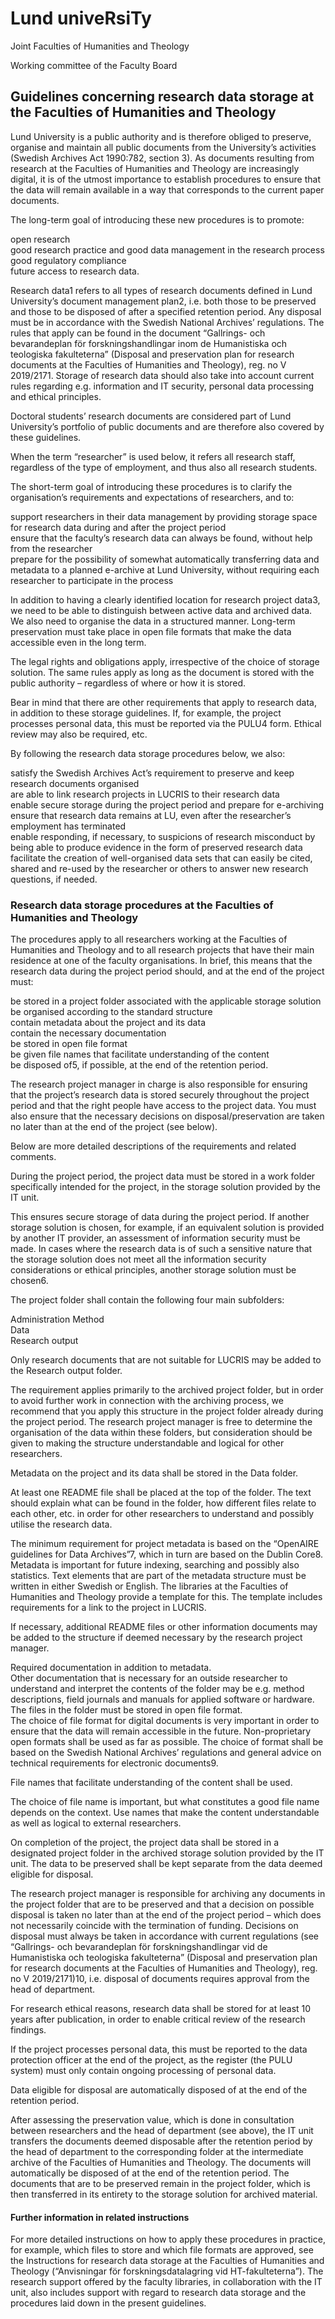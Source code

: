 # Lund univeRsiTy  

Joint Faculties of Humanities and Theology  

Working committee of the Faculty Board  

## Guidelines concerning research data storage at the Faculties of Humanities and Theology  

Lund University is a public authority and is therefore obliged to preserve, organise and maintain all public documents from the University’s activities (Swedish Archives Act 1990:782, section 3). As documents resulting from research at the Faculties of Humanities and Theology are increasingly digital, it is of the utmost importance to establish procedures to ensure that the data will remain available in a way that corresponds to the current paper documents.  

The long-term goal of introducing these new procedures is to promote:  

open research   
good research practice and good data management in the research process good regulatory compliance   
future access to research data.  

Research data1 refers to all types of research documents defined in Lund University’s document management plan2, i.e. both those to be preserved and those to be disposed of after a specified retention period. Any disposal must be in accordance with the Swedish National Archives’ regulations. The rules that apply can be found in the document “Gallrings- och bevarandeplan för forskningshandlingar inom de Humanistiska och teologiska fakulteterna” (Disposal and preservation plan for research documents at the Faculties of Humanities and Theology), reg. no V 2019/2171. Storage of research data should also take into account current rules regarding e.g. information and IT security, personal data processing and ethical principles.  

Doctoral students’ research documents are considered part of Lund University’s portfolio of public documents and are therefore also covered by these guidelines.  

When the term “researcher” is used below, it refers all research staff, regardless of the type of employment, and thus also all research students.  

The short-term goal of introducing these procedures is to clarify the organisation’s requirements and expectations of researchers, and to:  

support researchers in their data management by providing storage space   
for research data during and after the project period   
ensure that the faculty’s research data can always be found, without help   
from the researcher   
prepare for the possibility of somewhat automatically transferring data and   
metadata to a planned e-archive at Lund University, without requiring each   
researcher to participate in the process  

In addition to having a clearly identified location for research project data3, we need to be able to distinguish between active data and archived data. We also need to organise the data in a structured manner. Long-term preservation must take place in open file formats that make the data accessible even in the long term.  

The legal rights and obligations apply, irrespective of the choice of storage solution. The same rules apply as long as the document is stored with the public authority – regardless of where or how it is stored.  

Bear in mind that there are other requirements that apply to research data, in addition to these storage guidelines. If, for example, the project processes personal data, this must be reported via the PULU4 form. Ethical review may also be required, etc.  

By following the research data storage procedures below, we also:  

satisfy the Swedish Archives Act’s requirement to preserve and keep research documents organised   
are able to link research projects in LUCRIS to their research data   
enable secure storage during the project period and prepare for e-archiving ensure that research data remains at LU, even after the researcher’s employment has terminated   
enable responding, if necessary, to suspicions of research misconduct by being able to produce evidence in the form of preserved research data facilitate the creation of well-organised data sets that can easily be cited, shared and re-used by the researcher or others to answer new research questions, if needed.  

### Research data storage procedures at the Faculties of Humanities and Theology  

The procedures apply to all researchers working at the Faculties of Humanities and Theology and to all research projects that have their main residence at one of the faculty organisations. In brief, this means that the research data during the project period should, and at the end of the project must:  

be stored in a project folder associated with the applicable storage solution be organised according to the standard structure   
contain metadata about the project and its data   
contain the necessary documentation   
be stored in open file format   
be given file names that facilitate understanding of the content   
be disposed of5, if possible, at the end of the retention period.  

The research project manager in charge is also responsible for ensuring that the project’s research data is stored securely throughout the project period and that the right people have access to the project data. You must also ensure that the necessary decisions on disposal/preservation are taken no later than at the end of the project (see below).  

Below are more detailed descriptions of the requirements and related comments.  

During the project period, the project data must be stored in a work folder specifically intended for the project, in the storage solution provided by the IT unit.  

This ensures secure storage of data during the project period. If another storage solution is chosen, for example, if an equivalent solution is provided by another IT provider, an assessment of information security must be made. In cases where the research data is of such a sensitive nature that the storage solution does not meet all the information security considerations or ethical principles, another storage solution must be chosen6.  

The project folder shall contain the following four main subfolders:  

Administration Method   
Data   
Research output  

Only research documents that are not suitable for LUCRIS may be added to the Research output folder.  

The requirement applies primarily to the archived project folder, but in order to avoid further work in connection with the archiving process, we recommend that you apply this structure in the project folder already during the project period. The research project manager is free to determine the organisation of the data within these folders, but consideration should be given to making the structure understandable and logical for other researchers.  

Metadata on the project and its data shall be stored in the Data folder.  

At least one README file shall be placed at the top of the folder. The text should explain what can be found in the folder, how different files relate to each other, etc. in order for other researchers to understand and possibly utilise the research data.  

The minimum requirement for project metadata is based on the “OpenAIRE guidelines for Data Archives”7, which in turn are based on the Dublin Core8. Metadata is important for future indexing, searching and possibly also statistics. Text elements that are part of the metadata structure must be written in either Swedish or English. The libraries at the Faculties of Humanities and Theology provide a template for this. The template includes requirements for a link to the project in LUCRIS.  

If necessary, additional README files or other information documents may be added to the structure if deemed necessary by the research project manager.  

Required documentation in addition to metadata.   
Other documentation that is necessary for an outside researcher to understand and interpret the contents of the folder may be e.g. method descriptions, field journals and manuals for applied software or hardware. The files in the folder must be stored in open file format.   
The choice of file format for digital documents is very important in order to ensure that the data will remain accessible in the future. Non-proprietary open formats shall be used as far as possible. The choice of format shall be based on the Swedish National Archives’ regulations and general advice on technical requirements for electronic documents9.  

File names that facilitate understanding of the content shall be used.  

The choice of file name is important, but what constitutes a good file name depends on the context. Use names that make the content understandable as well as logical to external researchers.  

On completion of the project, the project data shall be stored in a designated project folder in the archived storage solution provided by the IT unit. The data to be preserved shall be kept separate from the data deemed eligible for disposal.  

The research project manager is responsible for archiving any documents in the project folder that are to be preserved and that a decision on possible disposal is taken no later than at the end of the project period – which does not necessarily coincide with the termination of funding. Decisions on disposal must always be taken in accordance with current regulations (see “Gallrings- och bevarandeplan för forskningshandlingar vid de Humanistiska och teologiska fakulteterna” (Disposal and preservation plan for research documents at the Faculties of Humanities and Theology), reg. no V 2019/2171)10, i.e. disposal of documents requires approval from the head of department.  

For research ethical reasons, research data shall be stored for at least 10 years after publication, in order to enable critical review of the research findings.  

If the project processes personal data, this must be reported to the data protection officer at the end of the project, as the register (the PULU system) must only contain ongoing processing of personal data.  

Data eligible for disposal are automatically disposed of at the end of the retention period.  

After assessing the preservation value, which is done in consultation between researchers and the head of department (see above), the IT unit transfers the documents deemed disposable after the retention period by the head of department to the corresponding folder at the intermediate archive of the Faculties of Humanities and Theology. The documents will automatically be disposed of at the end of the retention period. The documents that are to be preserved remain in the project folder, which is then transferred in its entirety to the storage solution for archived material.  

#### Further information in related instructions  

For more detailed instructions on how to apply these procedures in practice, for example, which files to store and which file formats are approved, see the Instructions for research data storage at the Faculties of Humanities and Theology (“Anvisningar för forskningsdatalagring vid HT-fakulteterna”). The research support offered by the faculty libraries, in collaboration with the IT unit, also includes support with regard to research data storage and the procedures laid down in the present guidelines.  